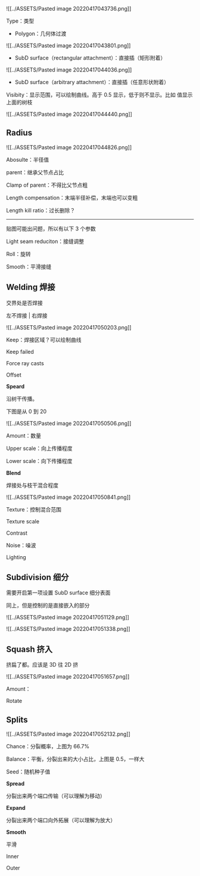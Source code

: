 ![[../ASSETS/Pasted image 20220417043736.png]]

Type：类型

- Polygon：几何体过渡

![[../ASSETS/Pasted image 20220417043801.png]]

- SubD surface（rectangular attachment）：直接插（矩形附着）

![[../ASSETS/Pasted image 20220417044036.png]]

- SubD surface（arbitrary attachment）：直接插（任意形状附着）

Visibity：显示范围，可以绘制曲线。高于 0.5 显示，低于则不显示。比如 值显示上面的树枝

![[../ASSETS/Pasted image 20220417044440.png]]

## Radius

![[../ASSETS/Pasted image 20220417044826.png]]

Abosulte：半径值

parent：继承父节点占比

Clamp of parent：不得比父节点粗

Length compensation：末端半径补偿，末端也可以变粗

Length kill ratio：过长删除？

---

贴图可能出问题，所以有以下 3 个参数

Light seam reduciton：接缝调整

Roll：旋转

Smooth：平滑接缝

## Welding 焊接

交界处是否焊接

左不焊接 | 右焊接

![[../ASSETS/Pasted image 20220417050203.png]]


Keep：焊接区域？可以绘制曲线

Keep failed

Force ray casts

Offset

**Speard**

沿树干传播。

下图是从 0 到 20

![[../ASSETS/Pasted image 20220417050506.png]]

Amount：数量

Upper scale：向上传播程度

Lower scale：向下传播程度

**Blend**

焊接处与枝干混合程度

![[../ASSETS/Pasted image 20220417050841.png]]

Texture：控制混合范围

Texture scale

Contrast

Noise：噪波

Lighting

## Subdivision 细分

需要开启第一项设置 SubD surface 细分表面

同上，但是控制的是直接嵌入的部分

![[../ASSETS/Pasted image 20220417051129.png]]


![[../ASSETS/Pasted image 20220417051338.png]]
## Squash 挤入

挤扁了都。应该是 3D 往 2D 挤

![[../ASSETS/Pasted image 20220417051657.png]]

Amount：

Rotate

## Splits

![[../ASSETS/Pasted image 20220417052132.png]]

Chance：分裂概率，上图为 66.7%

Balance：平衡，分裂出来的大小占比，上图是 0.5，一样大

Seed：随机种子值

**Spread**

分裂出来两个端口传输（可以理解为移动）

**Expand**

分裂出来两个端口向外拓展（可以理解为放大）

**Smooth**

平滑

Inner

Outer
